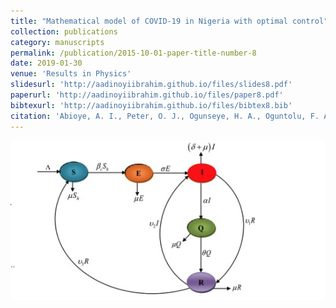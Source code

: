```yaml
---
title: "Mathematical model of COVID-19 in Nigeria with optimal control"
collection: publications
category: manuscripts
permalink: /publication/2015-10-01-paper-title-number-8
date: 2019-01-30
venue: 'Results in Physics'
slidesurl: 'http://aadinoyiibrahim.github.io/files/slides8.pdf'
paperurl: 'http://aadinoyiibrahim.github.io/files/paper8.pdf'
bibtexurl: 'http://aadinoyiibrahim.github.io/files/bibtex8.bib'
citation: 'Abioye, A. I., Peter, O. J., Ogunseye, H. A., Oguntolu, F. A., Oshinubi, K., Ibrahim, A. A., & Khan, I. (2021). Mathematical model of COVID-19 in Nigeria with optimal control. Results in Physics, 28, 104598.'
---
```


![Main figure for the paper](/images/covid.png)
